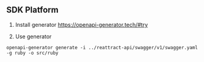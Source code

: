 SDK Platform
------------

1. Install generator
https://openapi-generator.tech/#try

2. Use generator
```shell
openapi-generator generate -i ../reattract-api/swagger/v1/swagger.yaml -g ruby -o src/ruby
```
